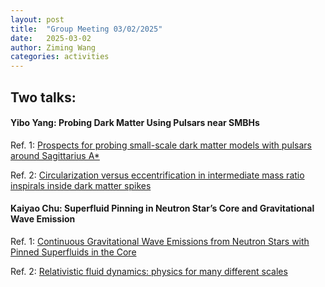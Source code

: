 ```yaml
---
layout: post
title:  "Group Meeting 03/02/2025"
date:   2025-03-02
author: Ziming Wang
categories: activities
---
```


## Two talks:


#### Yibo Yang: Probing Dark Matter Using Pulsars near SMBHs
Ref. 1: [Prospects for probing small-scale dark matter models with pulsars around Sagittarius A*](https://doi.org/10.48550/arXiv.2312.01889)

Ref. 2: [Circularization versus eccentrification in intermediate mass ratio inspirals inside dark matter spikes](https://doi.org/10.1103/PhysRevD.105.063029)

#### Kaiyao Chu: Superfluid Pinning in Neutron Star’s Core and Gravitational Wave Emission
Ref. 1: [Continuous Gravitational Wave Emissions from Neutron Stars with Pinned Superfluids in the Core](https://doi.org/10.48550/arXiv.2211.15507)

Ref. 2: [Relativistic fluid dynamics: physics for many different scales](https://doi.org/10.1007/s41114-021-00031-6)



